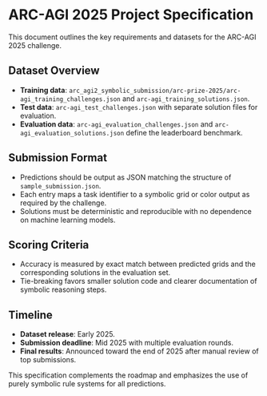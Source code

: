 # ARC-AGI 2025 Project Specification

This document outlines the key requirements and datasets for the ARC-AGI 2025 challenge.

## Dataset Overview
- **Training data**: `arc_agi2_symbolic_submission/arc-prize-2025/arc-agi_training_challenges.json`
  and `arc-agi_training_solutions.json`.
- **Test data**: `arc-agi_test_challenges.json` with separate solution files for evaluation.
- **Evaluation data**: `arc-agi_evaluation_challenges.json` and `arc-agi_evaluation_solutions.json`
  define the leaderboard benchmark.

## Submission Format
- Predictions should be output as JSON matching the structure of `sample_submission.json`.
- Each entry maps a task identifier to a symbolic grid or color output as required by the challenge.
- Solutions must be deterministic and reproducible with no dependence on machine learning models.

## Scoring Criteria
- Accuracy is measured by exact match between predicted grids and the
  corresponding solutions in the evaluation set.
- Tie-breaking favors smaller solution code and clearer documentation of symbolic reasoning steps.

## Timeline
- **Dataset release**: Early 2025.
- **Submission deadline**: Mid 2025 with multiple evaluation rounds.
- **Final results**: Announced toward the end of 2025 after manual review of top submissions.

This specification complements the roadmap and emphasizes the use of purely symbolic rule systems for all
predictions.
